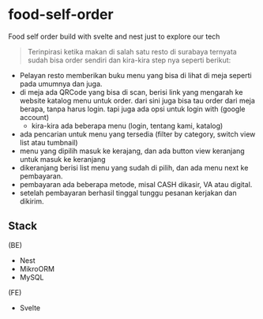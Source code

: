 # food-self-order
Food self order build with svelte and nest just to explore our tech


> Terinpirasi ketika makan di salah satu resto di surabaya ternyata sudah bisa order sendiri dan kira-kira step nya seperti berikut:
- Pelayan resto memberikan buku menu yang bisa di lihat di meja seperti pada umumnya dan juga.
- di meja ada QRCode yang bisa di scan, berisi link yang mengarah ke website katalog menu untuk order. dari sini juga bisa tau order dari meja berapa, tanpa harus login.
  tapi juga ada opsi untuk login with (google account)
  - kira-kira ada beberapa menu (login, tentang kami, katalog)
- ada pencarian untuk menu yang tersedia (filter by category, switch view list atau tumbnail)
- menu yang dipilih masuk ke kerajang, dan ada button view keranjang untuk masuk ke keranjang
- dikeranjang berisi list menu yang sudah di pilih, dan ada menu next ke pembayaran.
- pembayaran ada beberapa metode, misal CASH dikasir, VA atau digital.
- setelah pembayaran berhasil tinggal tunggu pesanan kerjakan dan dikirim.

## Stack 
(BE)
- Nest
- MikroORM
- MySQL
  
(FE)
- Svelte
